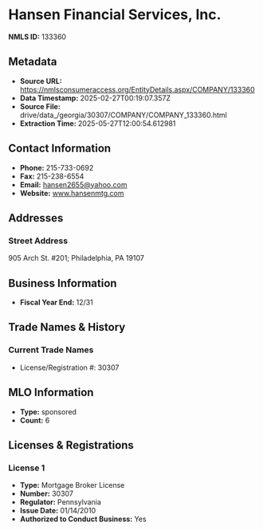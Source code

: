 # Hansen Financial Services, Inc.

**NMLS ID:** 133360

## Metadata
- **Source URL:** https://nmlsconsumeraccess.org/EntityDetails.aspx/COMPANY/133360
- **Data Timestamp:** 2025-02-27T00:19:07.357Z
- **Source File:** drive/data_/georgia/30307/COMPANY/COMPANY_133360.html
- **Extraction Time:** 2025-05-27T12:00:54.612981

## Contact Information
- **Phone:** 215-733-0692
- **Fax:** 215-238-6554
- **Email:** hansen2655@yahoo.com
- **Website:** www.hansenmtg.com

## Addresses
### Street Address
905 Arch St. #201; Philadelphia, PA 19107

## Business Information
- **Fiscal Year End:** 12/31

## Trade Names & History
### Current Trade Names
- License/Registration #: 30307

## MLO Information
- **Type:** sponsored
- **Count:** 6

## Licenses & Registrations

### License 1
- **Type:** Mortgage Broker License
- **Number:** 30307
- **Regulator:** Pennsylvania
- **Issue Date:** 01/14/2010
- **Authorized to Conduct Business:** Yes
